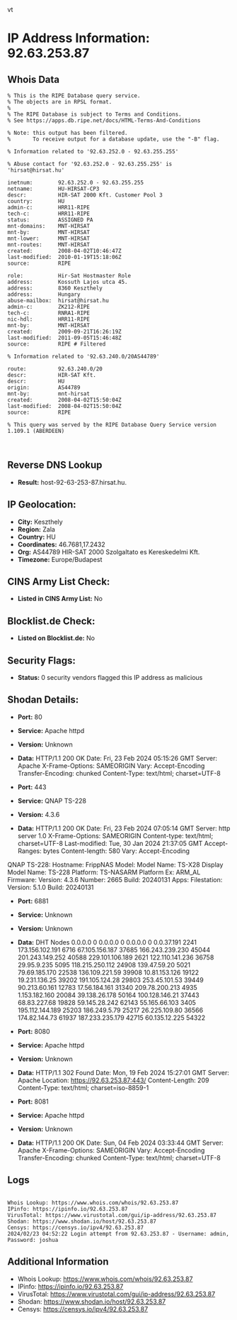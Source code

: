 vt
# IP Address Information: 92.63.253.87

## Whois Data
```
% This is the RIPE Database query service.
% The objects are in RPSL format.
%
% The RIPE Database is subject to Terms and Conditions.
% See https://apps.db.ripe.net/docs/HTML-Terms-And-Conditions

% Note: this output has been filtered.
%       To receive output for a database update, use the "-B" flag.

% Information related to '92.63.252.0 - 92.63.255.255'

% Abuse contact for '92.63.252.0 - 92.63.255.255' is 'hirsat@hirsat.hu'

inetnum:        92.63.252.0 - 92.63.255.255
netname:        HU-HIRSAT-CP3
descr:          HIR-SAT 2000 Kft. Customer Pool 3
country:        HU
admin-c:        HRR11-RIPE
tech-c:         HRR11-RIPE
status:         ASSIGNED PA
mnt-domains:    MNT-HIRSAT
mnt-by:         MNT-HIRSAT
mnt-lower:      MNT-HIRSAT
mnt-routes:     MNT-HIRSAT
created:        2008-04-02T10:46:47Z
last-modified:  2010-01-19T15:18:06Z
source:         RIPE

role:           Hir-Sat Hostmaster Role
address:        Kossuth Lajos utca 45.
address:        8360 Keszthely
address:        Hungary
abuse-mailbox:  hirsat@hirsat.hu
admin-c:        ZK212-RIPE
tech-c:         RNRA1-RIPE
nic-hdl:        HRR11-RIPE
mnt-by:         MNT-HIRSAT
created:        2009-09-21T16:26:19Z
last-modified:  2011-09-05T15:46:48Z
source:         RIPE # Filtered

% Information related to '92.63.240.0/20AS44789'

route:          92.63.240.0/20
descr:          HIR-SAT Kft.
descr:          HU
origin:         AS44789
mnt-by:         mnt-hirsat
created:        2008-04-02T15:50:04Z
last-modified:  2008-04-02T15:50:04Z
source:         RIPE

% This query was served by the RIPE Database Query Service version 1.109.1 (ABERDEEN)



```
## Reverse DNS Lookup
- **Result:** host-92-63-253-87.hirsat.hu.

## IP Geolocation:
- **City:** Keszthely
- **Region:** Zala
- **Country:** HU
- **Coordinates:** 46.7681,17.2432
- **Org:** AS44789 HIR-SAT 2000 Szolgaltato es Kereskedelmi Kft.
- **Timezone:** Europe/Budapest

## CINS Army List Check:
- **Listed in CINS Army List:** 
No

## Blocklist.de Check:
- **Listed on Blocklist.de:** 
No

## Security Flags:
- **Status:** 0 security vendors flagged this IP address as malicious

## Shodan Details:
- **Port:** 80
- **Service:** Apache httpd
- **Version:** Unknown
- **Data:** HTTP/1.1 200 OK
Date: Fri, 23 Feb 2024 05:15:26 GMT
Server: Apache
X-Frame-Options: SAMEORIGIN
Vary: Accept-Encoding
Transfer-Encoding: chunked
Content-Type: text/html; charset=UTF-8



- **Port:** 443
- **Service:** QNAP TS-228
- **Version:** 4.3.6
- **Data:** HTTP/1.1 200 OK
Date: Fri, 23 Feb 2024 07:05:14 GMT
Server: http server 1.0
X-Frame-Options: SAMEORIGIN
Content-type: text/html; charset=UTF-8
Last-modified: Tue, 30 Jan 2024 21:37:05 GMT
Accept-Ranges: bytes
Content-length: 580
Vary: Accept-Encoding


QNAP TS-228:
  Hostname: FrippNAS
  Model:
    Model Name: TS-X28
    Display Model Name: TS-228
    Platform: TS-NASARM
    Platform Ex: ARM_AL
  Firmware:
    Version: 4.3.6
    Number: 2665
    Build: 20240131
  Apps:
    Filestation:
      Version: 5.1.0
      Build: 20240131


- **Port:** 6881
- **Service:** Unknown
- **Version:** Unknown
- **Data:** DHT Nodes
0.0.0.0	0
0.0.0.0	0
0.0.0.0	0
0.0.37.191	2241
173.156.102.191	6716
67.105.156.187	37685
166.243.239.230	45044
201.243.149.252	40588
229.101.106.189	2621
122.110.141.236	36758
29.95.9.235	5095
118.215.250.112	24908
139.47.59.20	5021
79.69.185.170	22538
136.109.221.59	39908
10.81.153.126	19122
19.231.136.25	39202
191.105.124.28	29803
253.45.101.53	39449
90.213.60.161	12783
17.56.184.161	31340
209.78.200.213	4935
1.153.182.160	20084
39.138.26.178	50164
100.128.146.21	37443
68.83.227.68	19828
59.145.28.242	62143
55.165.66.103	3405
195.112.144.189	25203
186.249.5.79	25217
26.225.109.80	36566
174.82.144.73	61937
187.233.235.179	42715
60.135.12.225	54322


- **Port:** 8080
- **Service:** Apache httpd
- **Version:** Unknown
- **Data:** HTTP/1.1 302 Found
Date: Mon, 19 Feb 2024 15:27:01 GMT
Server: Apache
Location: https://92.63.253.87:443/
Content-Length: 209
Content-Type: text/html; charset=iso-8859-1



- **Port:** 8081
- **Service:** Apache httpd
- **Version:** Unknown
- **Data:** HTTP/1.1 200 OK
Date: Sun, 04 Feb 2024 03:33:44 GMT
Server: Apache
X-Frame-Options: SAMEORIGIN
Vary: Accept-Encoding
Transfer-Encoding: chunked
Content-Type: text/html; charset=UTF-8



## Logs
```

Whois Lookup: https://www.whois.com/whois/92.63.253.87
IPinfo: https://ipinfo.io/92.63.253.87
VirusTotal: https://www.virustotal.com/gui/ip-address/92.63.253.87
Shodan: https://www.shodan.io/host/92.63.253.87
Censys: https://censys.io/ipv4/92.63.253.87
2024/02/23 04:52:22 Login attempt from 92.63.253.87 - Username: admin, Password: joshua

```
## Additional Information
- Whois Lookup: https://www.whois.com/whois/92.63.253.87
- IPinfo: https://ipinfo.io/92.63.253.87
- VirusTotal: https://www.virustotal.com/gui/ip-address/92.63.253.87
- Shodan: https://www.shodan.io/host/92.63.253.87
- Censys: https://censys.io/ipv4/92.63.253.87

